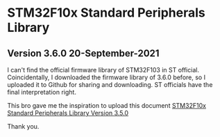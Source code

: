 # STM32F10x Standard Peripherals Library
## Version 3.6.0 20-September-2021

I can't find the official firmware library of STM32F103 in ST official. Coincidentally, I downloaded the firmware library of 3.6.0 before, so I uploaded it to Github for sharing and downloading.
ST officials have the final interpretation right.

This bro gave me the inspiration to upload this document
[STM32F10x Standard Peripherals Library Version 3.5.0](https://github.com/wajatimur/stm32f10x-stdperiph-lib)

Thank you.

